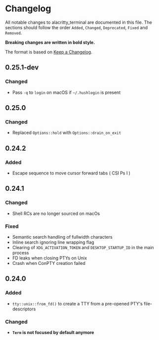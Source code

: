 # Changelog

All notable changes to alacritty_terminal are documented in this file. The
sections should follow the order `Added`, `Changed`, `Deprecated`, `Fixed` and
`Removed`.

**Breaking changes are written in bold style.**

The format is based on [Keep a Changelog](https://keepachangelog.com/en/1.0.0/).

## 0.25.1-dev

### Changed

- Pass `-q` to `login` on macOS if `~/.hushlogin` is present

## 0.25.0

### Changed

- Replaced `Options::hold` with `Options::drain_on_exit`

## 0.24.2

### Added

- Escape sequence to move cursor forward tabs ( CSI Ps I )

## 0.24.1

### Changed

- Shell RCs are no longer sourced on macOs

### Fixed

- Semantic search handling of fullwidth characters
- Inline search ignoring line wrapping flag
- Clearing of `XDG_ACTIVATION_TOKEN` and `DESKTOP_STARTUP_ID` in the main process
- FD leaks when closing PTYs on Unix
- Crash when ConPTY creation failed

## 0.24.0

### Added

- `tty::unix::from_fd()` to create a TTY from a pre-opened PTY's file-descriptors

### Changed

- **`Term` is not focused by default anymore**
